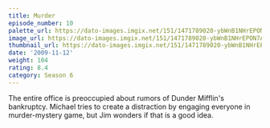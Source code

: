 ```yaml
---
title: Murder
episode_number: 10
palette_url: https://dato-images.imgix.net/151/1471789020-ybWnB1NHrEPON7A4ebkjOPh8hyc.jpg?ixlib=rb-1.1.0&ch=DPR%2CWidth&auto=enhance&palette=json
image_url: https://dato-images.imgix.net/151/1471789020-ybWnB1NHrEPON7A4ebkjOPh8hyc.jpg?ixlib=rb-1.1.0&ch=DPR%2CWidth&auto=compress%2Cformat&w=500
thumbnail_url: https://dato-images.imgix.net/151/1471789020-ybWnB1NHrEPON7A4ebkjOPh8hyc.jpg?ixlib=rb-1.1.0&ch=DPR%2CWidth&auto=enhance&w=500&h=280&fit=crop&fm=jpg
date: '2009-11-12'
weight: 104
rating: 8.4
category: Season 6
---
```


The entire office is preoccupied about rumors of Dunder Mifflin's bankruptcy. Michael tries to create a distraction by engaging everyone in murder-mystery game, but Jim wonders if that is a good idea.